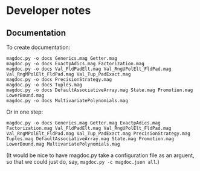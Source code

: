 # Developer notes

## Documentation

To create documentation:

```
magdoc.py -o docs Generics.mag Getter.mag
magdoc.py -o docs ExactpAdics.mag Factorization.mag
magdoc.py -o docs Val_FldPadElt.mag Val_RngUPolElt_FldPad.mag Val_RngMPolElt_FldPad.mag Val_Tup_PadExact.mag
magdoc.py -o docs PrecisionStrategy.mag
magdoc.py -o docs Tuples.mag
magdoc.py -o docs DefaultAssociativeArray.mag State.mag Promotion.mag LowerBound.mag
magdoc.py -o docs MultivariatePolynomials.mag
```

Or in one step:

```
magdoc.py -o docs Generics.mag Getter.mag ExactpAdics.mag Factorization.mag Val_FldPadElt.mag Val_RngUPolElt_FldPad.mag Val_RngMPolElt_FldPad.mag Val_Tup_PadExact.mag PrecisionStrategy.mag Tuples.mag DefaultAssociativeArray.mag State.mag Promotion.mag LowerBound.mag MultivariatePolynomials.mag
```

(It would be nice to have magdoc.py take a configuration file as an arguent, so that we could just do, say, `magdoc.py -c magdoc.json all`.)
